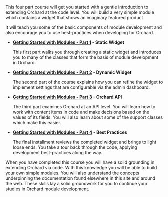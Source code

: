 This four part course will get you started with a gentle introduction to extending Orchard at the code level. You will build a very simple module which contains a widget that shows an imaginary featured product. 

It will teach you some of the basic components of module development and also encourage you to use best-practices when developing for Orchard.

  - **[Getting Started with Modules - Part 1](Getting-Started-with-Modules-Part-1) - Static Widget** 
    
    This first part walks you through creating a static widget and introduces you to many of the classes that form the basis of module development in Orchard.

  - **[Getting Started with Modules - Part 2](Getting-Started-with-Modules-Part-2) - Dynamic Widget**
  
    The second part of the course explains how you can refine the widget to implement settings that are configurable via the admin dashboard.
    
  - **[Getting Started with Modules - Part 3](Getting-Started-with-Modules-Part-3) - Orchard API**
    
    The third part examines Orchard at an API level. You will learn how to work with content items in code and make decisions based on the values of its fields. You will also learn about some of the support classes which make this easier. 
  
  - **[Getting Started with Modules - Part 4](Getting-Started-with-Modules-Part-4) - Best Practices**
  
    The final installment reviews the completed widget and brings to light loose ends. You take a tour back through the code, applying development best-practices along the way.

When you have completed this course you will have a solid grounding in extending Orchard via code. With this knowledge you will be able to build your own simple modules. You will also understand the concepts underpinning the documentation found elsewhere in this site and around the web. These skills lay a solid groundwork for you to continue your studies in Orchard module development.
